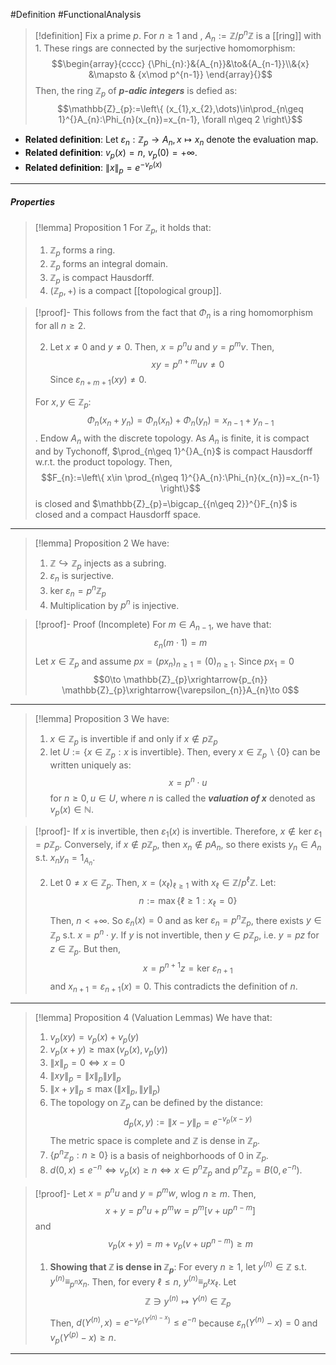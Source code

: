 #Definition #FunctionalAnalysis

> [!definition] 
> Fix a prime $p$. For $n\geq 1$ and , $A_{n}:= \mathbb{Z} / p^n\mathbb{Z}$ is a [[ring]] with $1$. These rings are connected by the surjective homomorphism: $$\begin{array}{cccc} {\Phi_{n}:}&{A_{n}}&\to&{A_{n-1}}\\&{x} &\mapsto & {x\mod p^{n-1}} \end{array}{}$$Then, the ring $\mathbb{Z}_{p}$ of ***$p$-adic integers*** is defied as: $$\mathbb{Z}_{p}:=\left\{  (x_{1},x_{2},\dots)\in\prod_{n\geq 1}^{}A_{n}:\Phi_{n}(x_{n})=x_{n-1}, \forall n\geq 2  \right\}$$
- **Related definition**: Let $\varepsilon_{n}:\mathbb{Z}_{p}\to A_{n},x\mapsto x_{n}$ denote the evaluation map.
- **Related definition**: $v_{p}(x)=n$, $v_{p}(0)=+\infty$.
- **Related definition**: $\|x\|_{p}=e^{-v_{p}(x)}$
---
##### Properties
> [!lemma] Proposition 1
> For $\mathbb{Z}_{p}$, it holds that:
> 1. $\mathbb{Z}_{p}$ forms a ring. 
> 2. $\mathbb{Z}_{p}$ forms an integral domain. 
> 3. $\mathbb{Z}_{p}$ is compact Hausdorff.
> 4. $(\mathbb{Z}_{p},+)$ is a compact [[topological group]].

> [!proof]-
> This follows from the fact that $\Phi_{n}$ is a ring homomorphism for all $n\geq 2$. 
> 
>   2. Let $x\neq 0$ and $y\neq 0$. Then, $x=p^nu$ and $y=p^m v$. Then, $$xy=p^{n+m}uv\neq 0$$ Since $\varepsilon_{{n+m+1}}(xy)\neq 0$.
> 
> For $x,y\in \mathbb{Z}_{p}$: $$\Phi_{n}(x_{n}+y_{n})=\Phi_{n}(x_{n})+\Phi_{n}(y_{n})=x_{n-1}+y_{n-1}$$.
> Endow $A_{n}$ with the discrete topology. As $A_{n}$ is finite, it is compact and by Tychonoff, $\prod_{n\geq 1}^{}A_{n}$ is compact Hausdorff w.r.t. the product topology. Then, $$F_{n}:=\left\{  x\in \prod_{n\geq 1}^{}A_{n}:\Phi_{n}(x_{n})=x_{n-1}  \right\}$$is closed and $\mathbb{Z}_{p}=\bigcap_{{n\geq 2}}^{}F_{n}$ is closed and a compact Hausdorff space.
---
> [!lemma] Proposition 2
> We have:
> 1. $\mathbb{Z}\hookrightarrow \mathbb{Z}_{p}$ injects as a subring.
> 1. $\varepsilon_{n}$ is surjective.
> 2. $\text{ker }\varepsilon_{n}=p^n\mathbb{Z}_{p}$
> 3. Multiplication by $p^n$ is injective.

> [!proof]- Proof (Incomplete)
> For $m\in A_{n-1}$, we have that: $$\varepsilon_{n}(m\cdot 1)=m$$
> Let $x\in \mathbb{Z}_{p}$ and assume $px=(px_{n})_{n\geq 1}=(0)_{n\geq 1}$. 
> Since $px_{1}=0$ $$0\to \mathbb{Z}_{p}\xrightarrow{p_{n}} \mathbb{Z}_{p}\xrightarrow{\varepsilon_{n}}A_{n}\to 0$$
---
> [!lemma] Proposition 3
> We have:
> 1. $x\in \mathbb{Z}_{p}$ is invertible if and only if $x\notin p\mathbb{Z}_{p}$
> 2. let $U:=\{ x\in \mathbb{Z}_{p}:x \text{ is invertible} \}$. Then, every $x\in \mathbb{Z}_{p} \backslash\{ 0 \}$ can be written uniquely as: $$x=p^n\cdot u$$for $n\geq 0,u\in U$, where $n$ is called the ***valuation of $x$*** denoted as $v_{p}(x)\in \mathbb{N}$.

> [!proof]-
> If $x$ is invertible, then $\varepsilon_{1}(x)$ is invertible. Therefore, $x\notin \text{ker }\varepsilon_{1}=p\mathbb{Z}_{p}$. Conversely, if $x\notin p\mathbb{Z}_{p}$, then $x_{n}\notin p A_{n}$, so there exists $y_{n}\in A_{n}$ s.t. $x_{n}y_{n}=1_{A_{n}}$. 
> 
> 2. Let $0\neq x\in \mathbb{Z}_{p}$. Then, $x=(x_{\ell})_{\ell\geq 1}$ with $x_{\ell}\in \mathbb{Z} / p^\ell \mathbb{Z}$. Let: $$n:=\max\{\ell\geq 1:x_{\ell}=0  \}$$Then, $n<+\infty$. So $\varepsilon_{n}(x)=0$ and as $\text{ker }\varepsilon_{n}=p^n\mathbb{Z}_{p}$, there exists $y\in \mathbb{Z}_{p}$ s.t. $x=p^n\cdot y$. If $y$ is not invertible, then $y\in p \mathbb{Z}_{p}$, i.e. $y=pz$ for $z\in \mathbb{Z}_{p}$. But then, $$x=p^{n+1}z=\text{ker }\varepsilon_{n+1}$$and $x_{n+1}=\varepsilon_{n+1}(x)=0$. This contradicts the definition of $n$.
---
> [!lemma] Proposition 4 (Valuation Lemmas)
> We have that: 
> 1. $v_{p}(xy)=v_{p}(x)+v_{p}(y)$
> 2. $v_{p}(x+y)\geq \max(v_{p}(x),v_{p}(y))$
> 3. $\|x\|_{p}=0 \iff x=0$
> 4. $\|xy\|_{p}=\|x\|_{p}\|y\|_{p}$
> 5. $\|x+y\|_{p}\leq \max(\|x\|_{p},\|y\|_{p})$
> 6. The topology on $\mathbb{Z}_{p}$ can be defined by the distance: $$d_{p}(x,y):=\|x-y\|_{p}=e^{-v_{p}(x-y)}$$The metric space is complete and $\mathbb{Z}$ is dense in $\mathbb{Z}_{p}$.
> 7. $\{ p^n\mathbb{Z}_{p}:n\geq 0 \}$ is a basis of neighborhoods of $0$ in $\mathbb{Z}_{p}$.
> 8. $d(0,x)\leq e^{-n}\iff v_{p}(x)\geq n\iff x\in p^n \mathbb{Z}_{p}$ and $p^n\mathbb{Z}_{p}=B(0,e^{-n})$.

> [!proof]-
> Let $x=p^n u$ and $y=p^m w$, wlog $n\geq m$. Then, $$x+y=p^n u+p^mw=p^m[v+up^{n-m}]$$and $$v_{p}(x+y)=m+v_p(v+up^{n-m})\geq m$$
> 1. **Showing that $\mathbb{Z}$ is dense in $\mathbb{Z}_{p}$**: 
>    For every $n\geq 1$, let $y^{(n)}\in \mathbb{Z}$ s.t. $y^{(n)}\equiv_{p^n} x_{n}$. Then, for every $\ell\leq n$, $y^{(n)}\equiv_{p^\ell}x_{\ell}$. Let $$\mathbb{Z}\ni y^{(n)}\mapsto Y^{(n)}\in \mathbb{Z}_{p}$$Then, $d(Y^{(n)},x)=e^{-v_{p}(Y^{(n)-x})}\leq e^{-n}$ because $\varepsilon_{n}(Y^{({n})}-x)=0$ and $v_{p}(Y^{(p)}-x)\geq n$.
---